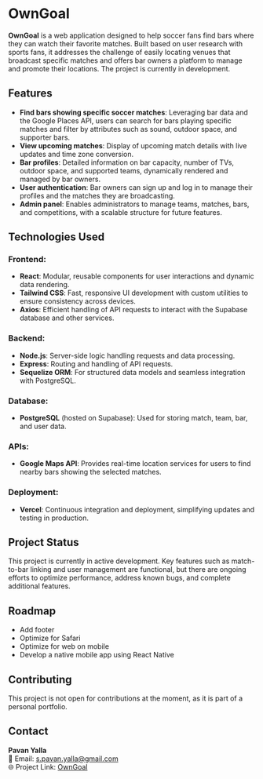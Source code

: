 # OwnGoal

**OwnGoal** is a web application designed to help soccer fans find bars where they can watch their favorite matches. Built based on user research with sports fans, it addresses the challenge of easily locating venues that broadcast specific matches and offers bar owners a platform to manage and promote their locations. The project is currently in development.

## Features

- **Find bars showing specific soccer matches**: Leveraging bar data and the Google Places API, users can search for bars playing specific matches and filter by attributes such as sound, outdoor space, and supporter bars.
- **View upcoming matches**: Display of upcoming match details with live updates and time zone conversion.
- **Bar profiles**: Detailed information on bar capacity, number of TVs, outdoor space, and supported teams, dynamically rendered and managed by bar owners.
- **User authentication**: Bar owners can sign up and log in to manage their profiles and the matches they are broadcasting.
- **Admin panel**: Enables administrators to manage teams, matches, bars, and competitions, with a scalable structure for future features.

## Technologies Used

### Frontend:
- **React**: Modular, reusable components for user interactions and dynamic data rendering.
- **Tailwind CSS**: Fast, responsive UI development with custom utilities to ensure consistency across devices.
- **Axios**: Efficient handling of API requests to interact with the Supabase database and other services.

### Backend:
- **Node.js**: Server-side logic handling requests and data processing.
- **Express**: Routing and handling of API requests.
- **Sequelize ORM**: For structured data models and seamless integration with PostgreSQL.

### Database:
- **PostgreSQL** (hosted on Supabase): Used for storing match, team, bar, and user data.

### APIs:
- **Google Maps API**: Provides real-time location services for users to find nearby bars showing the selected matches.

### Deployment:
- **Vercel**: Continuous integration and deployment, simplifying updates and testing in production.

## Project Status

This project is currently in active development. Key features such as match-to-bar linking and user management are functional, but there are ongoing efforts to optimize performance, address known bugs, and complete additional features.

## Roadmap

- Add footer
- Optimize for Safari
- Optimize for web on mobile
- Develop a native mobile app using React Native

## Contributing

This project is not open for contributions at the moment, as it is part of a personal portfolio.

## Contact

**Pavan Yalla**  
📧 Email: [s.pavan.yalla@gmail.com](mailto:s.pavan.yalla@gmail.com)  
🌐 Project Link: [OwnGoal](https://owngoalproject.com)
